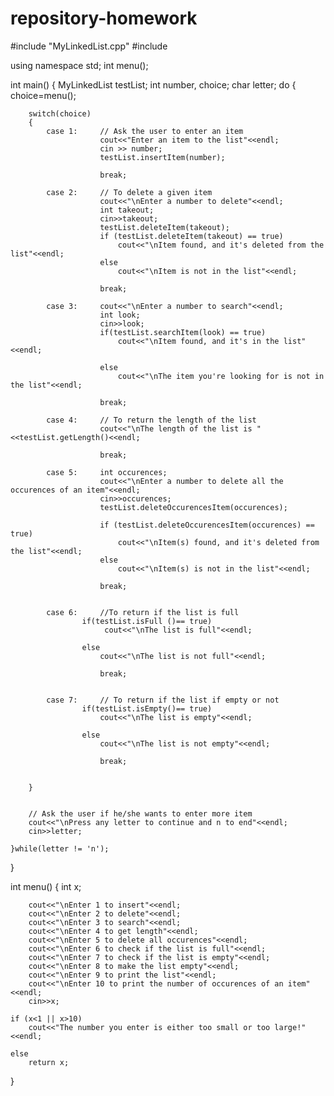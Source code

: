# repository-homework



#include "MyLinkedList.cpp"
#include <iostream>

using namespace std;
int menu();

int main()
{
    MyLinkedList<int> testList;
    int number, choice;
    char letter;
    do
    {
        choice=menu();

        switch(choice)
        {
            case 1:     // Ask the user to enter an item
                        cout<<"Enter an item to the list"<<endl;
                        cin >> number;
                        testList.insertItem(number);

                        break;

            case 2:     // To delete a given item
                        cout<<"\nEnter a number to delete"<<endl;
                        int takeout;
                        cin>>takeout;
                        testList.deleteItem(takeout);
                        if (testList.deleteItem(takeout) == true)
                            cout<<"\nItem found, and it's deleted from the list"<<endl;
                        else
                            cout<<"\nItem is not in the list"<<endl;

                        break;

            case 3:     cout<<"\nEnter a number to search"<<endl;
                        int look;
                        cin>>look;
                        if(testList.searchItem(look) == true)
                            cout<<"\nItem found, and it's in the list"<<endl;

                        else
                            cout<<"\nThe item you're looking for is not in the list"<<endl;

                        break;

            case 4:     // To return the length of the list
                        cout<<"\nThe length of the list is " <<testList.getLength()<<endl;

                        break;

            case 5:     int occurences;
                        cout<<"\nEnter a number to delete all the occurences of an item"<<endl;
                        cin>>occurences;
                        testList.deleteOccurencesItem(occurences);

                        if (testList.deleteOccurencesItem(occurences) == true)
                            cout<<"\nItem(s) found, and it's deleted from the list"<<endl;
                        else
                            cout<<"\nItem(s) is not in the list"<<endl;

                        break;


            case 6:     //To return if the list is full
                    if(testList.isFull ()== true)
                         cout<<"\nThe list is full"<<endl;

                    else
                        cout<<"\nThe list is not full"<<endl;

                        break;


            case 7:     // To return if the list if empty or not
                    if(testList.isEmpty()== true)
                        cout<<"\nThe list is empty"<<endl;

                    else
                        cout<<"\nThe list is not empty"<<endl;

                        break;
                        
            
        }


        // Ask the user if he/she wants to enter more item
        cout<<"\nPress any letter to continue and n to end"<<endl;
        cin>>letter;

    }while(letter != 'n');






}

int menu()
{
    int x;

        cout<<"\nEnter 1 to insert"<<endl;
        cout<<"\nEnter 2 to delete"<<endl;
        cout<<"\nEnter 3 to search"<<endl;
        cout<<"\nEnter 4 to get length"<<endl;
        cout<<"\nEnter 5 to delete all occurences"<<endl;
        cout<<"\nEnter 6 to check if the list is full"<<endl;
        cout<<"\nEnter 7 to check if the list is empty"<<endl;
        cout<<"\nEnter 8 to make the list empty"<<endl;
        cout<<"\nEnter 9 to print the list"<<endl;
        cout<<"\nEnter 10 to print the number of occurences of an item"<<endl;
        cin>>x;

    if (x<1 || x>10)
        cout<<"The number you enter is either too small or too large!"<<endl;

    else
        return x;

}
